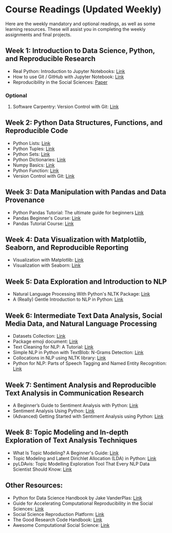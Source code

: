 # Course Readings (Updated Weekly)

Here are the weekly mandatory and optional readings, as well as some learning resources. These will assist you in completing the weekly assignments and final projects.

## Week 1: Introduction to Data Science, Python, and Reproducible Research

- Real Python: Introduction to Jupyter Notebooks: [Link](https://realpython.com/jupyter-notebook-introduction/)
- How to use Git / GitHub with Jupyter Notebook: [Link](https://blog.reviewnb.com/github-jupyter-notebook/)
- Reproducibility in the Social Sciences: [Paper](readings/week1_Moody_et_al_2022.pdf)

### Optional

1.  Software Carpentry: Version Control with Git: [Link](https://swcarpentry.github.io/git-novice/)

## Week 2: Python Data Structures, Functions, and Reproducible Code

- Python Lists: [Link](https://www.w3schools.com/python/python_lists.asp)
- Python Tuples: [Link](https://www.w3schools.com/python/python_tuples.asp)
- Python Sets: [Link](https://www.w3schools.com/python/python_sets.asp)
- Python Dictionaries: [Link](https://www.w3schools.com/python/python_dictionaries.asp)
- Numpy Basics: [Link](https://numpy.org/doc/stable/user/absolute_beginners.html)
- Python Function: [Link](https://www.w3schools.com/python/python_functions.asp)
- Version Control with Git: [Link](https://swcarpentry.github.io/git-novice/)

## Week 3: Data Manipulation with Pandas and Data Provenance

- Python Pandas Tutorial: The ultimate guide for beginners [Link](https://www.datacamp.com/tutorial/pandas)
- Pandas Beginner's Course: [Link](https://www.kaggle.com/learn/pandas)
- Pandas Tutorial Course: [Link](https://www.w3schools.com/python/pandas/default.asp)

## Week 4: Data Visualization with Matplotlib, Seaborn, and Reproducible Reporting

- Visualization with Matplotlib: [Link](https://jakevdp.github.io/PythonDataScienceHandbook/04.00-introduction-to-matplotlib.html)
- Visualization with Seaborn: [Link](https://jakevdp.github.io/PythonDataScienceHandbook/04.14-visualization-with-seaborn.html)

## Week 5: Data Exploration and Introduction to NLP

- Natural Language Processing With Python's NLTK Package: [Link](https://realpython.com/nltk-nlp-python/)
- A (Really) Gentle Introduction to NLP in Python: [Link](https://towardsai.net/p/nlp/natural-language-processing-nlp-with-python-tutorial-for-beginners-1f54e610a1a0)

## Week 6: Intermediate Text Data Analysis, Social Media Data, and Natural Language Processing

- Datasets Collection: [Link](https://github.com/shaypal5/awesome-twitter-data)
- Package emoji document: [Link](https://carpedm20.github.io/emoji/docs/#extracting-emoji)
- Text Cleaning for NLP: A Tutorial: [Link](https://monkeylearn.com/blog/text-cleaning/)
- Simple NLP in Python with TextBlob: N-Grams Detection: [Link](https://stackabuse.com/simple-nlp-in-python-with-textblob-n-grams-detection/)
- Collocations in NLP using NLTK library: [Link](https://towardsdatascience.com/collocations-in-nlp-using-nltk-library-2541002998db)
- Python for NLP: Parts of Speech Tagging and Named Entity Recognition: [Link](https://stackabuse.com/python-for-nlp-parts-of-speech-tagging-and-named-entity-recognition/)

## Week 7: Sentiment Analysis and Reproducible Text Analysis in Communication Research

- A Beginner’s Guide to Sentiment Analysis with Python: [Link](https://towardsdatascience.com/a-beginners-guide-to-sentiment-analysis-in-python-95e354ea84f6)
- Sentiment Analysis Using Python: [Link](https://www.analyticsvidhya.com/blog/2022/07/sentiment-analysis-using-python/)
- (Advanced) Getting Started with Sentiment Analysis using Python: [Link](https://huggingface.co/blog/sentiment-analysis-python)

## Week 8: Topic Modeling and In-depth Exploration of Text Analysis Techniques

- What Is Topic Modeling? A Beginner's Guide: [Link](https://levity.ai/blog/what-is-topic-modeling)
- Topic Modeling and Latent Dirichlet Allocation (LDA) in Python: [Link](https://towardsdatascience.com/topic-modeling-and-latent-dirichlet-allocation-in-python-9bf156893c24)
- pyLDAvis: Topic Modelling Exploration Tool That Every NLP Data Scientist Should Know: [Link](https://neptune.ai/blog/pyldavis-topic-modelling-exploration-tool-that-every-nlp-data-scientist-should-know)

## Other Resources:

- Python for Data Science Handbook by Jake VanderPlas: [Link](https://jakevdp.github.io/PythonDataScienceHandbook/)
- Guide for Accelerating Computational Reproducibility in the Social Sciences: [Link](https://bitss.github.io/ACRE/)
- Social Science Reproduction Platform: [Link](https://www.socialsciencereproduction.org/)
- The Good Research Code Handbook: [Link](https://goodresearch.dev/index.html) 
- Awesome Computational Social Science: [Link](https://github.com/gesiscss/awesome-computational-social-science) 